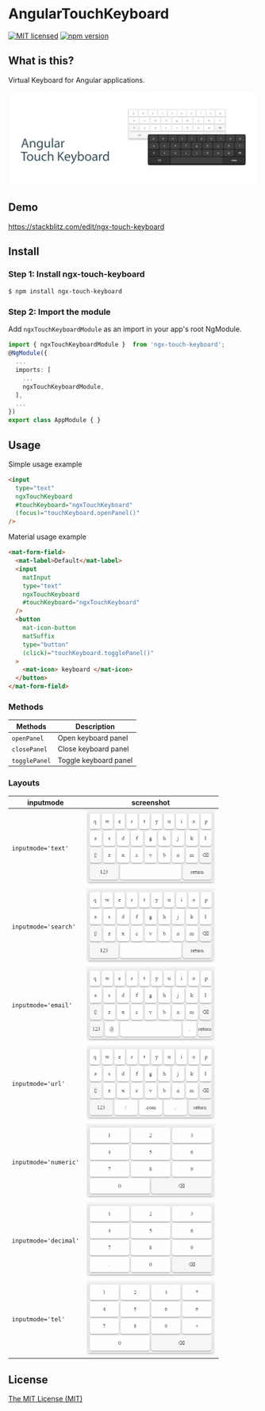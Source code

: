 # AngularTouchKeyboard
[![MIT licensed](https://img.shields.io/badge/license-MIT-blue.svg)](LICENSE)
[![npm version](https://badge.fury.io/js/ngx-touch-keyboard.svg)](http://badge.fury.io/js/ngx-touch-keyboard)

## What is this?
Virtual Keyboard for Angular applications.

<img src="src/assets/images/angularTouchKeyboard.png" alt="angular touch keyboard"/>

## Demo
https://stackblitz.com/edit/ngx-touch-keyboard

## Install

### Step 1: Install ngx-touch-keyboard
```sh
$ npm install ngx-touch-keyboard
```

### Step 2: Import the module
Add `ngxTouchKeyboardModule` as an import in your app's root NgModule.
```typescript
import { ngxTouchKeyboardModule }  from 'ngx-touch-keyboard';
@NgModule({
  ...
  imports: [
    ...
    ngxTouchKeyboardModule,
  ],
  ...
})
export class AppModule { }
```

## Usage
Simple usage example
```html
<input
  type="text"
  ngxTouchKeyboard
  #touchKeyboard="ngxTouchKeyboard"
  (focus)="touchKeyboard.openPanel()"
/>
```
Material usage example
```html
<mat-form-field>
  <mat-label>Default</mat-label>
  <input
    matInput
    type="text"
    ngxTouchKeyboard
    #touchKeyboard="ngxTouchKeyboard"
  />
  <button
    mat-icon-button
    matSuffix
    type="button"
    (click)="touchKeyboard.togglePanel()"
  >
    <mat-icon> keyboard </mat-icon>
  </button>
</mat-form-field>
```
### Methods

| Methods | Description |
| --- | --- |
| `openPanel`   | Open keyboard panel   |
| `closePanel`  | Close keyboard panel  |
| `togglePanel` | Toggle keyboard panel |

### Layouts

| inputmode | screenshot |
| --- | --- |
| `inputmode='text'`    | <img src="src/assets/images/text.png" alt="angular touch keyboard" width="260"/> |
| `inputmode='search'`  | <img src="src/assets/images/search.png" alt="angular touch keyboard" width="260"/> |
| `inputmode='email'`   | <img src="src/assets/images/email.png" alt="angular touch keyboard" width="260"/> |
| `inputmode='url'`     | <img src="src/assets/images/url.png" alt="angular touch keyboard" width="260"/> |
| `inputmode='numeric'` | <img src="src/assets/images/number.png" alt="angular touch keyboard" width="260"/> |
| `inputmode='decimal'` | <img src="src/assets/images/decimal.png" alt="angular touch keyboard" width="260"/> |
| `inputmode='tel'`     | <img src="src/assets/images/tel.png" alt="angular touch keyboard" width="260"/> |

## License
[The MIT License (MIT)](LICENSE)
